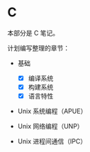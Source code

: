 # C

本部分是 C 笔记。

计划编写整理的章节：

- 基础
    - [x] 编译系统
    - [x] 构建系统
    - [x] 语言特性
    
- Unix 系统编程（APUE）

- Unix 网络编程（UNP）

- Unix 进程间通信（IPC）

    

